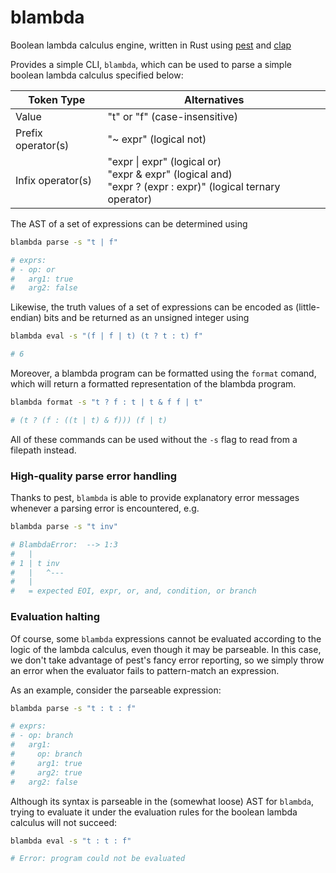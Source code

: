 # blambda

Boolean lambda calculus engine, written in Rust using [pest](https://pest.rs/) and [clap](https://github.com/clap-rs/clap)

Provides a simple CLI, `blambda`, which can be used to parse a simple boolean lambda calculus specified below:

| Token Type         | Alternatives                                                                                                    |
| ------------------ | --------------------------------------------------------------------------------------------------------------- |
| Value              | "t" or "f" (case-insensitive)                                                                                   |
| Prefix operator(s) | "~ expr" (logical not)                                                                                          |
| Infix operator(s)  | "expr \| expr" (logical or)<br>"expr & expr" (logical and)<br>"expr ? (expr : expr)" (logical ternary operator) |

The AST of a set of expressions can be determined using

```sh
blambda parse -s "t | f"

# exprs:
# - op: or
#   arg1: true
#   arg2: false
```

Likewise, the truth values of a set of expressions can be encoded as (little-endian) bits and be returned as an unsigned integer using

```sh
blambda eval -s "(f | f | t) (t ? t : t) f"

# 6
```

Moreover, a blambda program can be formatted using the `format` comand, which will return a formatted representation of the blambda program.

```sh
blambda format -s "t ? f : t | t & f f | t"

# (t ? (f : ((t | t) & f))) (f | t)
```

All of these commands can be used without the `-s` flag to read from a filepath instead.

### High-quality parse error handling

Thanks to pest, `blambda` is able to provide explanatory error messages whenever a parsing error is encountered, e.g.

```sh
blambda parse -s "t inv"

# BlambdaError:  --> 1:3
#   |
# 1 | t inv
#   |   ^---
#   |
#   = expected EOI, expr, or, and, condition, or branch
```

### Evaluation halting

Of course, some `blambda` expressions cannot be evaluated according to the logic of the lambda calculus, even though it may be parseable. In this case,
we don't take advantage  of pest's fancy error reporting, so we simply throw an error when the evaluator fails to pattern-match an expression.

As an example, consider the parseable expression:

```sh
blambda parse -s "t : t : f"

# exprs:
# - op: branch
#   arg1:
#     op: branch
#     arg1: true
#     arg2: true
#   arg2: false
```

Although its syntax is parseable in the (somewhat loose) AST for `blambda`, trying to evaluate it under the evaluation rules for the boolean lambda calculus
will not succeed:

```sh
blambda eval -s "t : t : f"

# Error: program could not be evaluated
```
